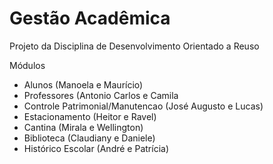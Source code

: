 Gestão Acadêmica
===============

Projeto da Disciplina de Desenvolvimento Orientado a Reuso 

Módulos

- Alunos (Manoela e  Maurício)
- Professores (Antonio Carlos e Camila
- Controle Patrimonial/Manutencao (José Augusto e Lucas)
- Estacionamento (Heitor e Ravel)
- Cantina (Mirala e Wellington)
- Biblioteca (Claudiany e Daniele)
- Histórico Escolar (André e Patrícia)
